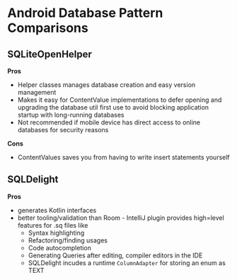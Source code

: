 # Android Database Pattern Comparisons

## SQLiteOpenHelper

**Pros**
 * Helper classes manages database creation and easy version management
 * Makes it easy for ContentValue implementations to defer opening and upgrading the database util first use to avoid blocking application startup with long-running databases
 * Not recommended if mobile device has direct access to online databases for security reasons
 
**Cons**
 * ContentValues saves you from having to write insert statements yourself
 
## SQLDelight

**Pros**
 * generates Kotlin interfaces
 * better tooling/validation than Room - IntelliJ plugin provides high=level features for .sq files like
    - Syntax highlighting
    - Refactoring/finding usages
    - Code autocompletion
    - Generating Queries after editing, compiler editors in the IDE
    - SQLDelight incudes a runtime `ColumnAdapter` for storing an enum as TEXT
    